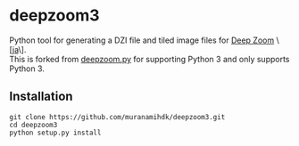 # deepzoom3
Python tool for generating a DZI file and tiled image files for [Deep Zoom](https://msdn.microsoft.com/en-us/library/cc645077(v=vs.95).aspx) \[[ja](https://msdn.microsoft.com/ja-jp/library/cc645077(v=vs.95).aspx)\].  
This is forked from [deepzoom.py](https://github.com/openzoom/deepzoom.py) for supporting Python 3 and only supports Python 3.  

## Installation

    git clone https://github.com/muranamihdk/deepzoom3.git
    cd deepzoom3
    python setup.py install
